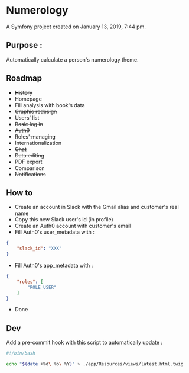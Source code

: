Numerology
============

A Symfony project created on January 13, 2019, 7:44 pm.

## Purpose :
Automatically calculate a person's numerology theme.

## Roadmap
- ~~History~~
- ~~Homepage~~
- Fill analysis with book's data
- ~~Graphic redesign~~
- ~~Users' list~~
- ~~Basic log in~~
- ~~Auth0~~
- ~~Roles' managing~~
- Internationalization
- ~~Chat~~
- ~~Data editing~~
- PDF export
- Comparison
- ~~Notifications~~

## How to
- Create an account in Slack with the Gmail alias and customer's real name
- Copy this new Slack user's id (in profile)
- Create an Auth0 account with customer's email
- Fill Auth0's user_metadata with :
```json
{
    "slack_id": "XXX"
}
```
- Fill Auth0's app_metadata with :
```json
{
    "roles": [
        "ROLE_USER"
    ]
}
```
- Done

## Dev
Add a pre-commit hook with this script to automatically update :
```bash
#!/bin/bash

echo "$(date +%d\ %b\ %Y)" > ./app/Resources/views/latest.html.twig
```